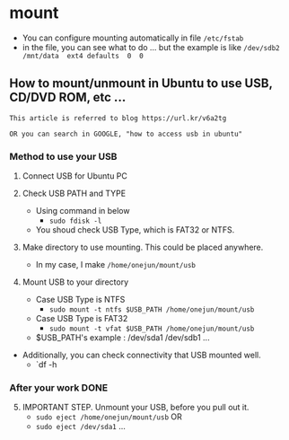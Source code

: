 # mount
* You can configure mounting automatically in file `/etc/fstab`
* in the file, you can see what to do ... but the example is like `/dev/sdb2  /mnt/data  ext4 defaults  0  0`

## How to mount/unmount in Ubuntu to use USB, CD/DVD ROM, etc ...

```
This article is referred to blog https://url.kr/v6a2tg

OR you can search in GOOGLE, "how to access usb in ubuntu"
```

### Method to use your USB
1. Connect USB for Ubuntu PC

2. Check USB PATH and TYPE
	* Using command in below
		- `sudo fdisk -l`
	* You shoud check USB Type, which is FAT32 or NTFS.

3. Make directory to use mounting. This could be placed anywhere.
	* In my case, I make `/home/onejun/mount/usb`

4. Mount USB to your directory
	* Case USB Type is NTFS
		- `sudo mount -t ntfs $USB_PATH /home/onejun/mount/usb`
	* Case USB Type is FAT32
		- `sudo mount -t vfat $USB_PATH /home/onejun/mount/usb`

	- $USB_PATH's example :	/dev/sda1
				/dev/sdb1 ...

+ Additionally, you can check connectivity that USB mounted well.
	* `df -h


### After your work DONE
5. IMPORTANT STEP. Unmount your USB, before you pull out it.
	* `sudo eject /home/onejun/mount/usb`	OR
	* `sudo eject /dev/sda1` ...
